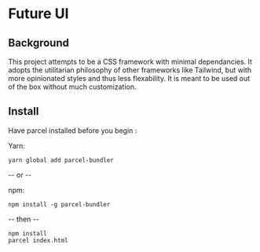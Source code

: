 # Future UI

## Background

This project attempts to be a CSS framework with minimal dependancies. It adopts the utilitarian philosophy of other frameworks like Tailwind, but with more opinionated styles and thus less flexability. It is meant to be used out of the box without much customization.

## Install

Have parcel installed before you begin :

Yarn:
```shell
yarn global add parcel-bundler 
```

-- or --

npm:
```shell
npm install -g parcel-bundler 
```

-- then --

```
npm install
parcel index.html
```
